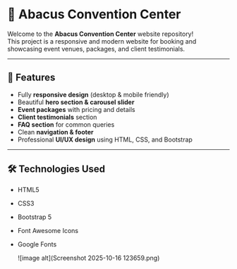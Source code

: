 # 🏢 Abacus Convention Center

Welcome to the **Abacus Convention Center** website repository!  
This project is a responsive and modern website for booking and showcasing event venues, packages, and client testimonials.

---

## 🌟 Features

- Fully **responsive design** (desktop & mobile friendly)  
- Beautiful **hero section & carousel slider**  
- **Event packages** with pricing and details  
- **Client testimonials** section  
- **FAQ section** for common queries  
- Clean **navigation & footer**  
- Professional **UI/UX design** using HTML, CSS, and Bootstrap  

---

## 🛠️ Technologies Used

- HTML5

- CSS3

- Bootstrap 5

- Font Awesome Icons

- Google Fonts

  ![image alt](Screenshot 2025-10-16 123659.png)



